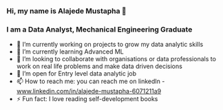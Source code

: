 ### Hi, my name is Alajede Mustapha 👋

### I am a Data Analyst, Mechanical Engineering Graduate

- 🔭 I’m currently working on projects to grow my data analytic skills
- 🌱 I’m currently learning Advanced ML
- 👯 I’m looking to collaborate with organisations or data professionals to work on real life problems and make data driven decisions  
- 🤔 I’m open for Entry level data analytic job
- 📫 How to reach me: you can reach me on linkedIn - www.linkedin.com/in/alajede-mustapha-6071211a9
- ⚡ Fun fact: I love reading self-development books

